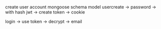 create user account
mongoose
schema
model
usercreate -> password -> with hash
jwt -> create token -> cookie

login -> use token -> decrypt -> email
